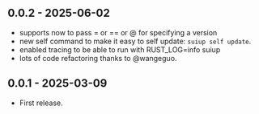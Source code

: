 ## 0.0.2 - 2025-06-02

 - supports now to pass = or == or @ for specifying a version
 - new self command to make it easy to self update: `suiup self update`.
 - enabled tracing to be able to run with RUST_LOG=info suiup
 - lots of code refactoring thanks to @wangeguo. 

## 0.0.1 - 2025-03-09

- First release.
